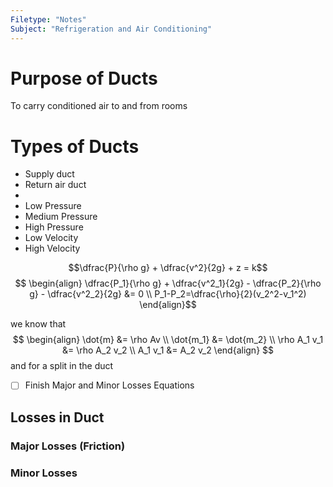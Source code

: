 ```yaml
---
Filetype: "Notes"
Subject: "Refrigeration and Air Conditioning"
---
```


# Purpose of Ducts 
To carry conditioned air to and from rooms

# Types of Ducts
- Supply duct
- Return air duct
- 
- Low Pressure
- Medium Pressure
- High Pressure
- Low Velocity
- High Velocity


$$\dfrac{P}{\rho g} + \dfrac{v^2}{2g} + z = k$$
$$
\begin{align}
\dfrac{P_1}{\rho g} + \dfrac{v^2_1}{2g} - \dfrac{P_2}{\rho g} - \dfrac{v^2_2}{2g} &= 0 \\
P_1-P_2=\dfrac{\rho}{2}(v_2^2-v_1^2)
\end{align}$$

we know that 
$$
\begin{align}
\dot{m} &= \rho Av \\
\dot{m_1} &= \dot{m_2} \\
\rho A_1 v_1 &= \rho A_2 v_2 \\
A_1 v_1 &= A_2 v_2
\end{align}
$$
and for a split in the duct

- [ ] Finish Major and Minor Losses Equations
## Losses in Duct
### Major Losses (Friction)

### Minor Losses


